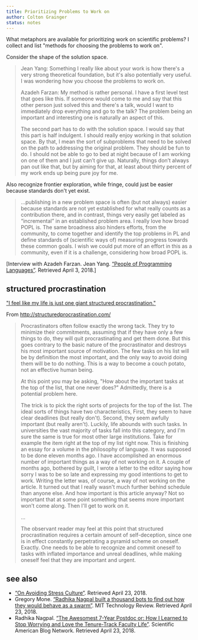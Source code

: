 ```yaml
---
title: Prioritizing Problems to Work on
author: Colton Grainger
status: notes
---
```


What metaphors are available for prioritizing work on scientific problems? I
collect and list "methods for choosing the problems to work on".

Consider the shape of the solution space. 

> Jean Yang: Something I really like about your work is how there's a very
> strong theoretical foundation, but it's also potentially very useful. I was
> wondering how you choose the problems to work on.
> 
> Azadeh Farzan: My method is rather personal. I have a first level test that
> goes like this. If someone would come to me and say that this other person
> just solved this and there's a talk, would I want to immediately drop
> everything and go to the talk? The problem being an important and interesting
> one is naturally an aspect of this.
> 
> The second part has to do with the solution space. I would say that this part
> is half indulgent. I should really enjoy working in that solution space. By
> that, I mean the sort of subproblems that need to be solved on the path to
> addressing the original problem. They should be fun to do. I should not be
> able to go to bed at night because of I am working on one of them and I just
> can’t give up. Naturally, things don’t always pan out like that, but by
> aiming for that, at least about thirty percent of my work ends up being pure
> joy for me.

Also recognize frontier exploration, while fringe, could just be easier
because standards don't yet exist.

> ...publishing in a new problem space is often (but not always) easier because
> standards are not yet established for what really counts as a contribution
> there, and in contrast, things very easily get labeled as “incremental” in an
> established problem area. I really love how broad POPL is. The same broadness
> also hinders efforts, from the community, to come together and identify the
> top problems in PL and define standards of (scientific ways of) measuring
> progress towards these common goals. I wish we could put more of an effort in
> this as a community, even if it is a challenge, considering how broad POPL
> is.

[Interview with Azadeh Farzan. Jean Yang. 
[“People of Programming Languages”](https://www.cs.cmu.edu/~popl-interviews/farzan.html). 
Retrieved April 3, 2018.]

## structured procrastination

["I feel like my life is just one giant structured procrastination."](https://youtu.be/fIsYCSP6lUs?t=22m31s)

From <http://structuredprocrastination.com/>

> Procrastinators often follow exactly the wrong tack. They try to minimize
> their commitments, assuming that if they have only a few things to do, they
> will quit procrastinating and get them done. But this goes contrary to the
> basic nature of the procrastinator and destroys his most important source of
> motivation. The few tasks on his list will be by definition the most
> important, and the only way to avoid doing them will be to do nothing. This
> is a way to become a couch potato, not an effective human being.
>
> At this point you may be asking, "How about the important tasks at the top of
> the list, that one never does?" Admittedly, there is a potential problem
> here.
>
> The trick is to pick the right sorts of projects for the top of the list. The
> ideal sorts of things have two characteristics, First, they seem to have
> clear deadlines (but really don't). Second, they seem awfully important (but
> really aren't). Luckily, life abounds with such tasks. In universities the
> vast majority of tasks fall into this category, and I'm sure the same is true
> for most other large institutions. Take for example the item right at the top
> of my list right now. This is finishing an essay for a volume in the
> philosophy of language. It was supposed to be done eleven months ago. I have
> accomplished an enormous number of important things as a way of not working
> on it. A couple of months ago, bothered by guilt, I wrote a letter to the
> editor saying how sorry I was to be so late and expressing my good intentions
> to get to work. Writing the letter was, of course, a way of not working on
> the article. It turned out that I really wasn't much further behind schedule
> than anyone else. And how important is this article anyway? Not so important
> that at some point something that seems more important won't come along. Then
> I'll get to work on it.
>
> ...
>
> The observant reader may feel at this point that structured procrastination
> requires a certain amount of self-deception, since one is in effect
> constantly perpetrating a pyramid scheme on oneself. Exactly. One needs to be
> able to recognize and commit oneself to tasks with inflated importance and
> unreal deadlines, while making oneself feel that they are important and
> urgent. 

## see also

- [“On Avoiding Stress Culture”](https://jxyzabc.blogspot.com/2016/09/on-avoiding-stress-culture.html). Retrieved April 23, 2018.
- Gregory Mone. [“Radhika Nagpal built a thousand bots to find out how they would behave as a swarm”](https://www.technologyreview.com/s/602100/robo-swarm/). MIT Technology Review. Retrieved April 23, 2018.
- Radhika Nagpal. [“The Awesomest 7-Year Postdoc or: How I Learned to Stop Worrying and Love the Tenure-Track Faculty Life”](https://blogs.scientificamerican.com/guest-blog/the-awesomest-7-year-postdoc-or-how-i-learned-to-stop-worrying-and-love-the-tenure-track-faculty-life/). Scientific American Blog Network. Retrieved April 23, 2018.

